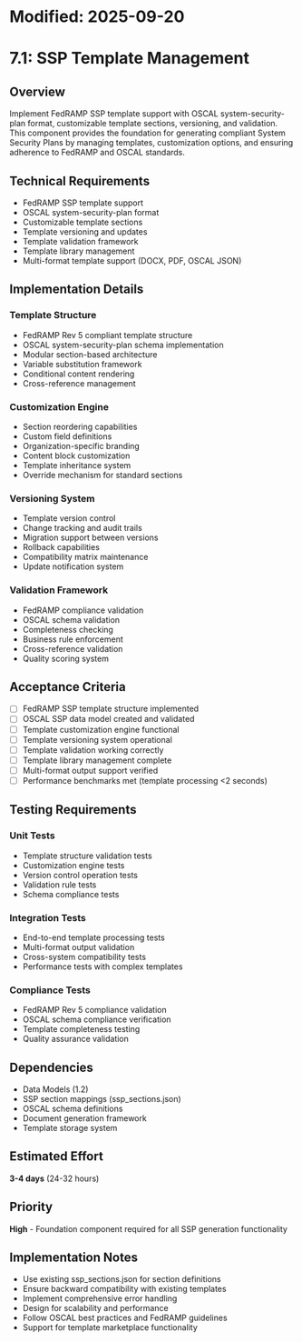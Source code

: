 # Modified: 2025-09-20

# 7.1: SSP Template Management

## Overview
Implement FedRAMP SSP template support with OSCAL system-security-plan format, customizable template sections, versioning, and validation. This component provides the foundation for generating compliant System Security Plans by managing templates, customization options, and ensuring adherence to FedRAMP and OSCAL standards.

## Technical Requirements
- FedRAMP SSP template support
- OSCAL system-security-plan format
- Customizable template sections
- Template versioning and updates
- Template validation framework
- Template library management
- Multi-format template support (DOCX, PDF, OSCAL JSON)

## Implementation Details

### Template Structure
- FedRAMP Rev 5 compliant template structure
- OSCAL system-security-plan schema implementation
- Modular section-based architecture
- Variable substitution framework
- Conditional content rendering
- Cross-reference management

### Customization Engine
- Section reordering capabilities
- Custom field definitions
- Organization-specific branding
- Content block customization
- Template inheritance system
- Override mechanism for standard sections

### Versioning System
- Template version control
- Change tracking and audit trails
- Migration support between versions
- Rollback capabilities
- Compatibility matrix maintenance
- Update notification system

### Validation Framework
- FedRAMP compliance validation
- OSCAL schema validation
- Completeness checking
- Business rule enforcement
- Cross-reference validation
- Quality scoring system

## Acceptance Criteria
- [ ] FedRAMP SSP template structure implemented
- [ ] OSCAL SSP data model created and validated
- [ ] Template customization engine functional
- [ ] Template versioning system operational
- [ ] Template validation working correctly
- [ ] Template library management complete
- [ ] Multi-format output support verified
- [ ] Performance benchmarks met (template processing <2 seconds)

## Testing Requirements

### Unit Tests
- Template structure validation tests
- Customization engine tests
- Version control operation tests
- Validation rule tests
- Schema compliance tests

### Integration Tests
- End-to-end template processing tests
- Multi-format output validation
- Cross-system compatibility tests
- Performance tests with complex templates

### Compliance Tests
- FedRAMP Rev 5 compliance validation
- OSCAL schema compliance verification
- Template completeness testing
- Quality assurance validation

## Dependencies
- Data Models (1.2)
- SSP section mappings (ssp_sections.json)
- OSCAL schema definitions
- Document generation framework
- Template storage system

## Estimated Effort
**3-4 days** (24-32 hours)

## Priority
**High** - Foundation component required for all SSP generation functionality

## Implementation Notes
- Use existing ssp_sections.json for section definitions
- Ensure backward compatibility with existing templates
- Implement comprehensive error handling
- Design for scalability and performance
- Follow OSCAL best practices and FedRAMP guidelines
- Support for template marketplace functionality

